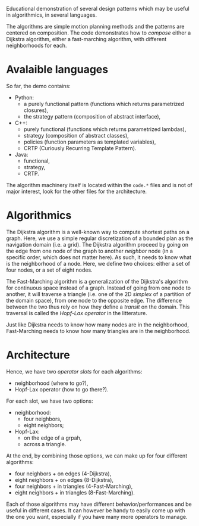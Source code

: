 Educational demonstration of several design patterns which may be useful in algorithmics, in several languages.

The algorithms are simple motion planning methods
and the patterns are centered on composition.
The code demonstrates how to *compose* either a Dijkstra algorithm,
either a fast-marching algorithm, with different neighborhoods for each.


Avalaible languages
===================

So far, the demo contains:
- Python:
    - a purely functional pattern (functions which returns parametrized closures),
    - the strategy pattern (composition of abstract interface),
- C++:
    - purely functional (functions which returns parametrized lambdas),
    - strategy (composition of abstract classes),
    - policies (function parameters as templated variables),
    - CRTP (Curiously Recurring Template Pattern).
- Java:
    - functional,
    - strategy,
    - CRTP.

The algorithm machinery itself is located within the `code.*` files
and is not of major interest,
look for the other files for the architecture.


Algorithmics
============

The Dijkstra algorithm is a well-known way to compute shortest paths on a graph.
Here, we use a simple regular discretization of a bounded plan as the
navigation domain (i.e. a grid).
The Dijkstra algorithm proceed by going on the edge from one node of the graph
to another *neighbor* node (in a specific order, which does not matter here).
As such, it needs to know what is the neighborhood of a node.
Here, we define two choices: either a set of four nodes, or a set of eight
nodes.

The Fast-Marching algorithm is a generalization of the Dijkstra's algorithm
for continuous space instead of a graph.
Instead of going from one node to another, it will traverse a triangle
(i.e. one of the 2D *simplex* of a partition of the domain space),
from one node to the opposite edge.
The difference between the two thus rely on how they define a *transit* on the domain.
This traversal is called the *Hopf-Lax operator* in the litterature.

Just like Dijkstra needs to know how many nodes are in the neighborhood,
Fast-Marching needs to know how many triangles are in the neighborhood.


Architecture
============

Hence, we have two *operator slots* for each algorithms:
- neighborhood (where to go?),
- Hopf-Lax operator (how to go there?).

For each slot, we have two options:
- neighborhood:
    - four neighbors,
    - eight neighbors;
- Hopf-Lax:
    - on the edge of a grpah,
    - across a triangle.

At the end, by combining those options, we can make up for four different
algorithms:
- four neighbors + on edges (4-Dijkstra),
- eight neighbors + on edges (8-Dijkstra),
- four neighbors + in triangles (4-Fast-Marching),
- eight neighbors + in triangles (8-Fast-Marching).

Each of those algorithms may have different behavior/performances and be useful
in different cases.
It can however be handy to easily come up with the one you want,
especially if you have many more operators to manage.

